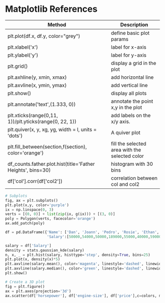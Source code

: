 # Matplotlib References

| Method                                                      | Description                                    |
| ----------------------------------------------------------- | ---------------------------------------------- |
| plt.plot(df.x, df.y, color="grey")                          | define basic plot params                       |
| plt.xlabel('x')                                             | label for x-axis                               |
| plt.ylabel('y')                                             | label for y-axis                               |
| plt.grid()                                                  | display a grid in the plot                     |
| plt.axhline(y, xmin, xmax)                                  | add horizontal line                            |
| plt.axvline(x, ymin, ymax)                                  | add vertical line                              |
| plt.show()                                                  | display all plots                              |
| plt.annotate('text',(1.333, 0))                             | annotate the point x,y in the plot             |
| plt.xticks(range(0,11, 1))/plt.yticks(range(0, 22, 1))      | add labels on the x/y axis.                    |
| plt.quiver(x, y, xg, yg, width = l, units = 'dots')         | A quiver plot                                  |
| plt.fill_between(section,f(section), color='orange')        | fill the selected area with the selected color |
| df_counts.father.plot.hist(title='Father Heights', bins=30) | histogram with 30 bins                         |
| df['col'].corr(df['col2'])                                  | correlation between col and col2               |

```python
# Subplots
fig, ax = plt.subplots()
plt.plot(x,y, color='purple')
ix = np.linspace(0, 3)
verts = [(0, 0)] + list(zip(ix, g(ix))) + [(3, 0)]
poly = Polygon(verts, facecolor='orange')
ax.add_patch(poly)
```

```python
df = pd.DataFrame({'Name': ['Dan', 'Joann', 'Pedro', 'Rosie', 'Ethan', 'Vicky', 'Frederic'],
                   'Salary':[50000,54000,50000,189000,55000,40000,59000]})

salary = df['Salary']
density = stats.gaussian_kde(salary)
n, x, _ = plt.hist(salary, histtype='step', density=True, bins=25)  
plt.plot(x, density(x)*5)
plt.axvline(salary.mean(), color='magenta', linestyle='dashed', linewidth=2)
plt.axvline(salary.median(), color='green', linestyle='dashed', linewidth=2)
plt.show()
```

```python
# Create a 3D plot
fig = plt.figure()
ax = plt.axes(projection='3d')
ax.scatter(df['horsepower'], df['engine-size'], df['price'],c=colors, marker=m)
```
